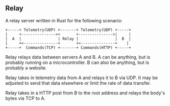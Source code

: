 ## Relay

A relay server written in Rust for the following scenario:

```
+-----+ Telemetry(UDP) +-------+ Telemetry(UDP) +-----+
|     +--------------->+       +--------------->|     |
|  A  |                | Relay |                |  B  |
|     +<---------------+       +<---------------+    |
+-----+  Commands(TCP) +-------+ Commands(HTTP) +-----+
```

Relay relays data between servers A and B. A can be anything, but is probably running on a microcontroller. B can also be anything, but is probably a website.

Relay takes in telemetry data from A and relays it to B via UDP. It may be adjusted to send that data elsewhere or limit the rate of data transfer.

Relay takes in a HTTP post from B to the root address and relays the body's bytes via TCP to A.

